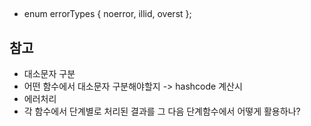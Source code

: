 ## 
* enum errorTypes { noerror, illid, overst };


## 참고
*  대소문자 구분
*  어떤 함수에서 대소문자 구분해야할지 ->  hashcode 계산시
*  에러처리
*  각 함수에서 단계별로 처리된 결과를 그 다음 단계함수에서 어떻게 활용하나?

